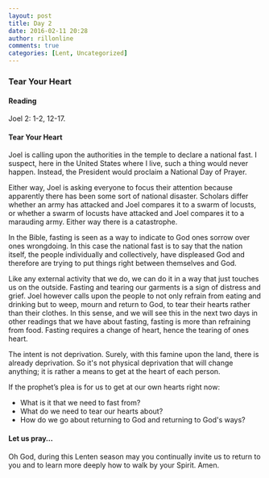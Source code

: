 ```yaml
---
layout: post
title: Day 2
date: 2016-02-11 20:28
author: rillonline
comments: true
categories: [Lent, Uncategorized]
---
```

### Tear Your Heart


#### Reading

Joel 2: 1-2, 12-17.

#### Tear Your Heart

Joel is calling upon the authorities in the temple to declare a national fast. I suspect, here in the United States where I live, such a thing would never happen. Instead, the President would proclaim a National Day of Prayer.

Either way, Joel is asking everyone to focus their attention because apparently there has been some sort of national disaster. Scholars differ whether an army has attacked and Joel compares it to a swarm of locusts, or whether a swarm of locusts have attacked and Joel compares it to a marauding army. Either way there is a catastrophe.

In the Bible, fasting is seen as a way to indicate to God ones sorrow over ones wrongdoing. In this case the national fast is to say that the nation itself, the people individually and collectively, have displeased God and therefore are trying to put things right between themselves and God.

Like any external activity that we do, we can do it in a way that just touches us on the outside. Fasting and tearing our garments is a sign of distress and grief. Joel however calls upon the people to not only refrain from eating and drinking but to weep, mourn and return to God, to tear their hearts rather than their clothes. In this sense, and we will see this in the next two days in other readings that we have about fasting, fasting is more than refraining from food. Fasting requires a change of heart, hence the tearing of ones heart. 

The intent is not deprivation. Surely, with this famine upon the land, there is already deprivation. So it's not physical deprivation that will change anything; it is rather a means to get at the heart of each person.

If the prophet’s plea is for us to get at our own hearts right now:

* What is it that we need to fast from? 
* What do we need to tear our hearts about? 
* How do we go about returning to God and returning to God's ways? 

#### Let us pray…

Oh God, during this Lenten season may you continually invite us to return to you and to learn more deeply how to walk by your Spirit. Amen.

